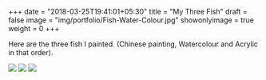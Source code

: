 +++
date = "2018-03-25T19:41:01+05:30"
title = "My Three Fish"
draft = false
image = "img/portfolio/Fish-Water-Colour.jpg"
showonlyimage = true
weight = 0
+++

Here are the three fish I painted. (Chinese painting, Watercolour and Acrylic in that order).

<!--more-->


![](/img/portfolio/Fish-Chinse-Painting.jpg)
![](/img/portfolio/Fish-Water-Colour.jpg)
![](/img/portfolio/Fish-Acrylicpainting.jpg)